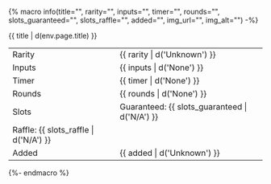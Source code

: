 {% macro info(title="", rarity="", inputs="", timer="", rounds="", slots_guaranteed="", slots_raffle="", added="", img_url="", img_alt="") -%}
  <div class="admonition wiki inline end">
    <p class="admonition-title">{{ title | d(env.page.title) }}</p>
    <table>
      <tbody>
        <tr>
          <td>Rarity</td>
          <td>{{ rarity | d('Unknown') }}</td>
        </tr>
        <tr>
          <td>Inputs</td>
          <td>{{ inputs | d('None') }}</td>
        </tr>
        <tr>
          <td>Timer</td>
          <td>{{ timer | d('None') }}</td>
        </tr>
        <tr>
          <td>Rounds</td>
          <td>{{ rounds | d('None') }}</td>
        </tr>
        <tr>
          <td>Slots</td>
          <td>Guaranteed: {{ slots_guaranteed | d('N/A') }}</td>
        </tr>
        <tr>
          <td>Raffle: {{ slots_raffle | d('N/A') }}</td>
        </tr>
        <tr>
          <td>Added</td>
          <td>{{ added | d('Unknown') }}</td>
        </tr>
      </tbody>
    </table>
  </div>
{%- endmacro %}